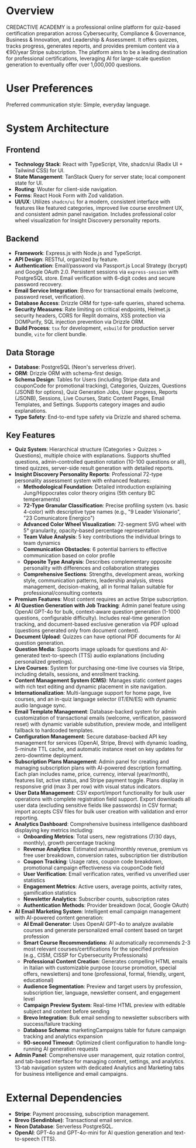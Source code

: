 # Overview

CREDACTIVE ACADEMY is a professional online platform for quiz-based certification preparation across Cybersecurity, Compliance & Governance, Business & Innovation, and Leadership & Assessment. It offers quizzes, tracks progress, generates reports, and provides premium content via a €90/year Stripe subscription. The platform aims to be a leading destination for professional certifications, leveraging AI for large-scale question generation to eventually offer over 1,000,000 questions.

# User Preferences

Preferred communication style: Simple, everyday language.

# System Architecture

## Frontend

-   **Technology Stack**: React with TypeScript, Vite, shadcn/ui (Radix UI + Tailwind CSS) for UI.
-   **State Management**: TanStack Query for server state; local component state for UI.
-   **Routing**: Wouter for client-side navigation.
-   **Forms**: React Hook Form with Zod validation.
-   **UI/UX**: Utilizes `shadcn/ui` for a modern, consistent interface with features like featured categories, improved live course enrollment UX, and consistent admin panel navigation. Includes professional color wheel visualization for Insight Discovery personality reports.

## Backend

-   **Framework**: Express.js with Node.js and TypeScript.
-   **API Design**: RESTful, organized by feature.
-   **Authentication**: Email/password via Passport.js Local Strategy (bcrypt) and Google OAuth 2.0. Persistent sessions via `express-session` with PostgreSQL store. Email verification with 6-digit codes and secure password recovery.
-   **Email Service Integration**: Brevo for transactional emails (welcome, password reset, verification).
-   **Database Access**: Drizzle ORM for type-safe queries, shared schema.
-   **Security Measures**: Rate limiting on critical endpoints, Helmet.js security headers, CORS for Replit domains, XSS protection via DOMPurify, SQL injection prevention via Drizzle ORM.
-   **Build Process**: `tsx` for development, `esbuild` for production server bundle, `vite` for client bundle.

## Data Storage

-   **Database**: PostgreSQL (Neon's serverless driver).
-   **ORM**: Drizzle ORM with schema-first design.
-   **Schema Design**: Tables for Users (including Stripe data and couponCode for promotional tracking), Categories, Quizzes, Questions (JSONB for options), Quiz Generation Jobs, User progress, Reports (JSONB), Sessions, Live Courses, Static Content Pages, Email Templates, and Settings. Supports category images and audio explanations.
-   **Type Safety**: End-to-end type safety via Drizzle and shared schema.

## Key Features

-   **Quiz System**: Hierarchical structure (Categories > Quizzes > Questions), multiple choice with explanations. Supports shuffled questions, admin-controlled question rotation (10-100 questions or all), timed quizzes, server-side result generation with detailed reports.
-   **Insight Discovery Personality Reports**: Professional 72-type personality assessment system with enhanced features:
    - **Methodological Foundation**: Detailed introduction explaining Jung/Hippocrates color theory origins (5th century BC temperaments)
    - **72-Type Granular Classification**: Precise profiling system (vs. basic 4-color) with descriptive type names (e.g., "9 Leader Visionario", "23 Comunicatore Energico")
    - **Advanced Color Wheel Visualization**: 72-segment SVG wheel with 5° granularity, opacity-based percentage representation
    - **Team Value Analysis**: 5 key contributions the individual brings to team dynamics
    - **Communication Obstacles**: 6 potential barriers to effective communication based on color profile
    - **Opposite Type Analysis**: Describes complementary opposite personality with differences and collaboration strategies
    - **Comprehensive Sections**: Strengths, development areas, working style, communication patterns, leadership analysis, stress management, decision-making, all in formal Italian suitable for professional/consulting contexts
-   **Premium Features**: Most content requires an active Stripe subscription.
-   **AI Question Generation with Job Tracking**: Admin panel feature using OpenAI GPT-4o for bulk, context-aware question generation (1-1000 questions, configurable difficulty). Includes real-time generation tracking, and document-based exclusive generation via PDF upload (questions generated only from document content).
-   **Document Upload**: Quizzes can have optional PDF documents for AI question generation.
-   **Question Media**: Supports image uploads for questions and AI-generated text-to-speech (TTS) audio explanations (including personalized greetings).
-   **Live Courses**: System for purchasing one-time live courses via Stripe, including details, sessions, and enrollment tracking.
-   **Content Management System (CMS)**: Manages static content pages with rich text editing and dynamic placement in site navigation.
-   **Internationalization**: Multi-language support for home page, live courses, and an in-quiz language selector (IT/EN/ES) with dynamic audio language sync.
-   **Email Template Management**: Database-backed system for admin customization of transactional emails (welcome, verification, password reset) with dynamic variable substitution, preview mode, and intelligent fallback to hardcoded templates.
-   **Configuration Management**: Secure database-backed API key management for services (OpenAI, Stripe, Brevo) with dynamic loading, 5-minute TTL cache, and automatic instance reset on key updates for zero-downtime deployment.
-   **Subscription Plans Management**: Admin panel for creating and managing subscription plans with AI-powered description formatting. Each plan includes name, price, currency, interval (year/month), features list, active status, and Stripe payment toggle. Plans display in responsive grid (max 3 per row) with visual status indicators.
-   **User Data Management**: CSV export/import functionality for bulk user operations with complete registration field support. Export downloads all user data (excluding sensitive fields like passwords) in CSV format; import accepts CSV files for bulk user creation with validation and error reporting.
-   **Analytics Dashboard**: Comprehensive business intelligence dashboard displaying key metrics including:
    - **Onboarding Metrics**: Total users, new registrations (7/30 days, monthly), growth percentage tracking
    - **Revenue Analytics**: Estimated annual/monthly revenue, premium vs free user breakdown, conversion rates, subscription tier distribution
    - **Coupon Tracking**: Usage rates, coupon code breakdown, promotional campaign effectiveness via couponCode field
    - **User Verification**: Email verification rates, verified vs unverified user statistics
    - **Engagement Metrics**: Active users, average points, activity rates, gamification statistics
    - **Newsletter Analytics**: Subscriber counts, subscription rates
    - **Authentication Methods**: Provider breakdown (local, Google OAuth)
-   **AI Email Marketing System**: Intelligent email campaign management with AI-powered content generation:
    - **AI Email Generator**: Uses OpenAI GPT-4o to analyze available courses and generate personalized email content based on target profession
    - **Smart Course Recommendations**: AI automatically recommends 2-3 most relevant courses/certifications for the specified profession (e.g., CISM, CISSP for Cybersecurity Professionals)
    - **Professional Content Creation**: Generates compelling HTML emails in Italian with customizable purpose (course promotion, special offers, newsletters) and tone (professional, formal, friendly, urgent, educational)
    - **Audience Segmentation**: Preview and target users by profession, subscription tier, language, newsletter consent, and engagement level
    - **Campaign Preview System**: Real-time HTML preview with editable subject and content before sending
    - **Brevo Integration**: Bulk email sending to newsletter subscribers with success/failure tracking
    - **Database Schema**: marketingCampaigns table for future campaign tracking and analytics expansion
    - **90-second Timeout**: Optimized client configuration to handle long-running AI generation requests
-   **Admin Panel**: Comprehensive user management, quiz rotation control, and tab-based interface for managing content, settings, and analytics. 13-tab navigation system with dedicated Analytics and Marketing tabs for business intelligence and email campaigns.

# External Dependencies

-   **Stripe**: Payment processing, subscription management.
-   **Brevo (Sendinblue)**: Transactional email service.
-   **Neon Database**: Serverless PostgreSQL.
-   **OpenAI**: GPT-4o and GPT-4o-mini for AI question generation and text-to-speech (TTS).